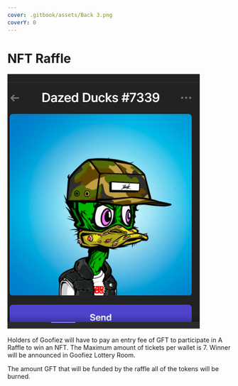 ```yaml
---
cover: .gitbook/assets/Back 3.png
coverY: 0
---
```


# NFT Raffle

![](.gitbook/assets/daze.PNG)

Holders of Goofiez will have to pay an entry fee of GFT to participate in A Raffle to win an NFT. The Maximum amount of tickets per wallet is 7. Winner will be announced in Goofiez Lottery Room.

The amount GFT that will be funded by the raffle all of the tokens will be burned.&#x20;
